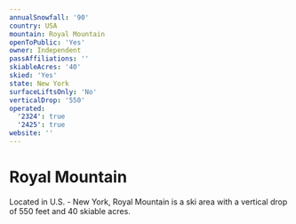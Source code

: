 ```yaml
---
annualSnowfall: '90'
country: USA
mountain: Royal Mountain
openToPublic: 'Yes'
owner: Independent
passAffiliations: ''
skiableAcres: '40'
skied: 'Yes'
state: New York
surfaceLiftsOnly: 'No'
verticalDrop: '550'
operated:
  '2324': true
  '2425': true
website: ''
---
```



# Royal Mountain

Located in U.S. - New York, Royal Mountain is a ski area with a vertical drop of 550 feet and 40 skiable acres.
